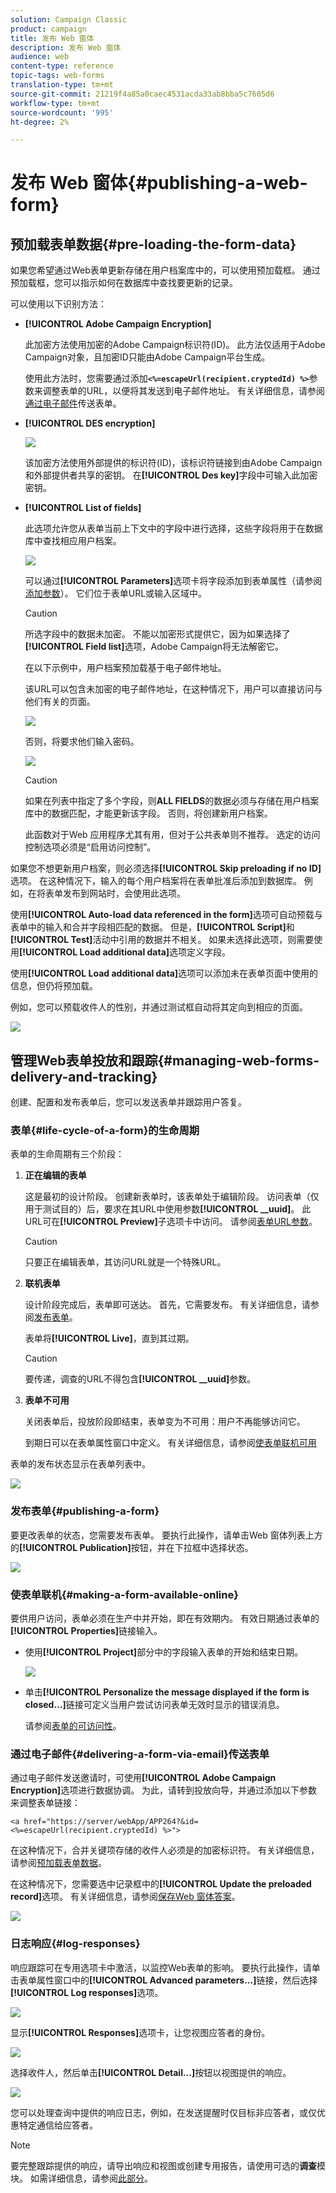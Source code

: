 ```yaml
---
solution: Campaign Classic
product: campaign
title: 发布 Web 窗体
description: 发布 Web 窗体
audience: web
content-type: reference
topic-tags: web-forms
translation-type: tm+mt
source-git-commit: 21219f4a85a0caec4531acda33ab8bba5c7605d6
workflow-type: tm+mt
source-wordcount: '995'
ht-degree: 2%

---
```



# 发布 Web 窗体{#publishing-a-web-form}

## 预加载表单数据{#pre-loading-the-form-data}

如果您希望通过Web表单更新存储在用户档案库中的，可以使用预加载框。 通过预加载框，您可以指示如何在数据库中查找要更新的记录。

可以使用以下识别方法：

* **[!UICONTROL Adobe Campaign Encryption]**

   此加密方法使用加密的Adobe Campaign标识符(ID)。 此方法仅适用于Adobe Campaign对象，且加密ID只能由Adobe Campaign平台生成。

   使用此方法时，您需要通过添加&#x200B;**`<%=escapeUrl(recipient.cryptedId) %>`**&#x200B;参数来调整表单的URL，以便将其发送到电子邮件地址。 有关详细信息，请参阅[通过电子邮件](#delivering-a-form-via-email)传送表单。

* **[!UICONTROL DES encryption]**

   ![](assets/s_ncs_admin_survey_preload_methods_001.png)

   该加密方法使用外部提供的标识符(ID)，该标识符链接到由Adobe Campaign和外部提供者共享的密钥。 在&#x200B;**[!UICONTROL Des key]**&#x200B;字段中可输入此加密密钥。

* **[!UICONTROL List of fields]**

   此选项允许您从表单当前上下文中的字段中进行选择，这些字段将用于在数据库中查找相应用户档案。

   ![](assets/s_ncs_admin_survey_preload_methods_002.png)

   可以通过&#x200B;**[!UICONTROL Parameters]**&#x200B;选项卡将字段添加到表单属性（请参阅[添加参数](../../web/using/defining-web-forms-properties.md#adding-parameters)）。 它们位于表单URL或输入区域中。

   >[!CAUTION]
   >
   >所选字段中的数据未加密。 不能以加密形式提供它，因为如果选择了&#x200B;**[!UICONTROL Field list]**&#x200B;选项，Adobe Campaign将无法解密它。

   在以下示例中，用户档案预加载基于电子邮件地址。

   该URL可以包含未加密的电子邮件地址，在这种情况下，用户可以直接访问与他们有关的页面。

   ![](assets/s_ncs_admin_survey_preload_methods_003.png)

   否则，将要求他们输入密码。

   ![](assets/s_ncs_admin_survey_preload_methods_004.png)

   >[!CAUTION]
   >
   >如果在列表中指定了多个字段，则&#x200B;**ALL FIELDS**&#x200B;的数据必须与存储在用户档案库中的数据匹配，才能更新该字段。 否则，将创建新用户档案。
   > 
   >此函数对于Web 应用程序尤其有用，但对于公共表单则不推荐。 选定的访问控制选项必须是“启用访问控制”。

如果您不想更新用户档案，则必须选择&#x200B;**[!UICONTROL Skip preloading if no ID]**&#x200B;选项。 在这种情况下，输入的每个用户档案将在表单批准后添加到数据库。 例如，在将表单发布到网站时，会使用此选项。

使用&#x200B;**[!UICONTROL Auto-load data referenced in the form]**&#x200B;选项可自动预载与表单中的输入和合并字段相匹配的数据。 但是，**[!UICONTROL Script]**&#x200B;和&#x200B;**[!UICONTROL Test]**&#x200B;活动中引用的数据并不相关。 如果未选择此选项，则需要使用&#x200B;**[!UICONTROL Load additional data]**&#x200B;选项定义字段。

使用&#x200B;**[!UICONTROL Load additional data]**&#x200B;选项可以添加未在表单页面中使用的信息，但仍将预加载。

例如，您可以预载收件人的性别，并通过测试框自动将其定向到相应的页面。

![](assets/s_ncs_admin_survey_preload_ex.png)

## 管理Web表单投放和跟踪{#managing-web-forms-delivery-and-tracking}

创建、配置和发布表单后，您可以发送表单并跟踪用户答复。

### 表单{#life-cycle-of-a-form}的生命周期

表单的生命周期有三个阶段：

1. **正在编辑的表单**

   这是最初的设计阶段。 创建新表单时，该表单处于编辑阶段。 访问表单（仅用于测试目的）后，要求在其URL中使用参数&#x200B;**[!UICONTROL __uuid]**。 此URL可在&#x200B;**[!UICONTROL Preview]**&#x200B;子选项卡中访问。 请参阅[表单URL参数](../../web/using/defining-web-forms-properties.md#form-url-parameters)。

   >[!CAUTION]
   >
   >只要正在编辑表单，其访问URL就是一个特殊URL。

1. **联机表单**

   设计阶段完成后，表单即可送达。 首先，它需要发布。 有关详细信息，请参阅[发布表单](#publishing-a-form)。

   表单将&#x200B;**[!UICONTROL Live]**，直到其过期。

   >[!CAUTION]
   >
   >要传递，调查的URL不得包含&#x200B;**[!UICONTROL __uuid]**&#x200B;参数。

1. **表单不可用**

   关闭表单后，投放阶段即结束，表单变为不可用：用户不再能够访问它。

   到期日可以在表单属性窗口中定义。 有关详细信息，请参阅[使表单联机可用](#making-a-form-available-online)

表单的发布状态显示在表单列表中。

![](assets/s_ncs_admin_survey_status.png)

### 发布表单{#publishing-a-form}

要更改表单的状态，您需要发布表单。 要执行此操作，请单击Web 窗体列表上方的&#x200B;**[!UICONTROL Publication]**&#x200B;按钮，并在下拉框中选择状态。

![](assets/webapp_publish_webform.png)

### 使表单联机{#making-a-form-available-online}

要供用户访问，表单必须在生产中并开始，即在有效期内。 有效日期通过表单的&#x200B;**[!UICONTROL Properties]**&#x200B;链接输入。

* 使用&#x200B;**[!UICONTROL Project]**&#x200B;部分中的字段输入表单的开始和结束日期。

   ![](assets/webapp_availability_date.png)

* 单击&#x200B;**[!UICONTROL Personalize the message displayed if the form is closed...]**&#x200B;链接可定义当用户尝试访问表单无效时显示的错误消息。

   请参阅[表单的可访问性](../../web/using/defining-web-forms-properties.md#accessibility-of-the-form)。

### 通过电子邮件{#delivering-a-form-via-email}传送表单

通过电子邮件发送邀请时，可使用&#x200B;**[!UICONTROL Adobe Campaign Encryption]**&#x200B;选项进行数据协调。 为此，请转到投放向导，并通过添加以下参数来调整表单链接：

```
<a href="https://server/webApp/APP264?&id=<%=escapeUrl(recipient.cryptedId) %>">
```

在这种情况下，合并关键项存储的收件人必须是的加密标识符。 有关详细信息，请参阅[预加载表单数据](#pre-loading-the-form-data)。

在这种情况下，您需要选中记录框中的&#x200B;**[!UICONTROL Update the preloaded record]**&#x200B;选项。 有关详细信息，请参阅[保存Web 窗体答案](../../web/using/web-forms-answers.md#saving-web-forms-answers)。

![](assets/s_ncs_admin_survey_save_box_option.png)

### 日志响应{#log-responses}

响应跟踪可在专用选项卡中激活，以监控Web表单的影响。 要执行此操作，请单击表单属性窗口中的&#x200B;**[!UICONTROL Advanced parameters...]**&#x200B;链接，然后选择&#x200B;**[!UICONTROL Log responses]**&#x200B;选项。

![](assets/s_ncs_admin_survey_trace.png)

显示&#x200B;**[!UICONTROL Responses]**&#x200B;选项卡，让您视图应答者的身份。

![](assets/s_ncs_admin_survey_trace_tab.png)

选择收件人，然后单击&#x200B;**[!UICONTROL Detail...]**&#x200B;按钮以视图提供的响应。

![](assets/s_ncs_admin_survey_trace_edit.png)

您可以处理查询中提供的响应日志，例如，在发送提醒时仅目标非应答者，或仅优惠特定通信给应答者。

>[!NOTE]
>
>要完整跟踪提供的响应，请导出响应和视图或创建专用报告，请使用可选的&#x200B;**调查**&#x200B;模块。 如需详细信息，请参阅[此部分](../../web/using/about-surveys.md)。


